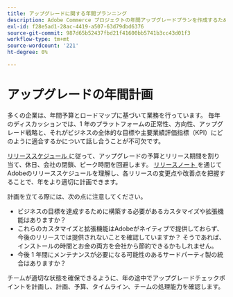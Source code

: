 ```yaml
---
title: アップグレードに関する年間プランニング
description: Adobe Commerce プロジェクトの年間アップグレードプランを作成するためのヒントを確認します。
exl-id: f28e5ad1-28ac-4419-a507-63d79dbd6376
source-git-commit: 987d65b52437fbd21f41600bb5741b3cc43d01f3
workflow-type: tm+mt
source-wordcount: '221'
ht-degree: 0%

---
```


# アップグレードの年間計画

多くの企業は、年間予算とロードマップに基づいて業務を行っています。 毎年のディスカッションでは、1 年のプラットフォームの正常性、方向性、アップグレード戦略と、それがビジネスの全体的な目標や主要業績評価指標（KPI）にどのように適合するかについて話し合うことが不可欠です。

[ リリーススケジュール ](https://experienceleague.adobe.com/en/docs/commerce-operations/release/planning/schedule) に従って、アップグレードの予算とリリース期間を割り当て、休日、会社の閉鎖、ピーク時間を回避します。 [ リリースノート ](https://experienceleague.adobe.com/en/docs/commerce-operations/release/notes/overview) を通じてAdobeのリリーススケジュールを理解し、各リリースの変更点や改善点を把握することで、年をより適切に計画できます。

計画を立てる際には、次の点に注意してください。

- ビジネスの目標を達成するために構築する必要があるカスタマイズや拡張機能はありますか？
- これらのカスタマイズと拡張機能はAdobeがネイティブで提供しておらず、今後のリリースでは提供されないことを確認していますか？ そうであれば、インストールの時間とお金の両方を会社から節約できるかもしれません。
- 今後 1 年間にメンテナンスが必要になる可能性のあるサードパーティ製の統合はありますか？

チームが適切な状態を確保できるように、年の途中でアップグレードチェックポイントを計画し、計画、予算、タイムライン、チームの処理能力を確認します。
